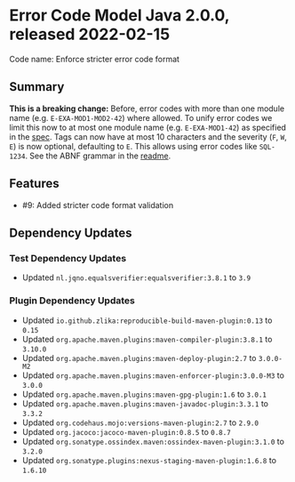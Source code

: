 # Error Code Model Java 2.0.0, released 2022-02-15

Code name: Enforce stricter error code format

## Summary

**This is a breaking change:** Before, error codes with more than one module name (e.g. `E-EXA-MOD1-MOD2-42`) where allowed. To unify error codes we limit this now to at most one module name (e.g. `E-EXA-MOD1-42`) as specified in the [spec](https://github.com/exasol/error-code-crawler-maven-plugin/blob/main/doc/requirements.md#verify-error-identifier). Tags can now have at most 10 characters and the severity (`F`, `W`, `E`) is now optional, defaulting to `E`. This allows using error codes like `SQL-1234`. See the ABNF grammar in the [readme](../../README.md).

## Features

* #9: Added stricter code format validation

## Dependency Updates

### Test Dependency Updates

* Updated `nl.jqno.equalsverifier:equalsverifier:3.8.1` to `3.9`

### Plugin Dependency Updates

* Updated `io.github.zlika:reproducible-build-maven-plugin:0.13` to `0.15`
* Updated `org.apache.maven.plugins:maven-compiler-plugin:3.8.1` to `3.10.0`
* Updated `org.apache.maven.plugins:maven-deploy-plugin:2.7` to `3.0.0-M2`
* Updated `org.apache.maven.plugins:maven-enforcer-plugin:3.0.0-M3` to `3.0.0`
* Updated `org.apache.maven.plugins:maven-gpg-plugin:1.6` to `3.0.1`
* Updated `org.apache.maven.plugins:maven-javadoc-plugin:3.3.1` to `3.3.2`
* Updated `org.codehaus.mojo:versions-maven-plugin:2.7` to `2.9.0`
* Updated `org.jacoco:jacoco-maven-plugin:0.8.5` to `0.8.7`
* Updated `org.sonatype.ossindex.maven:ossindex-maven-plugin:3.1.0` to `3.2.0`
* Updated `org.sonatype.plugins:nexus-staging-maven-plugin:1.6.8` to `1.6.10`
